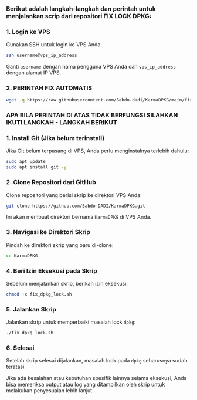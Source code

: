 ### **Berikut adalah langkah-langkah dan perintah untuk menjalankan scrip dari repositori FIX LOCK DPKG:**

### 1. **Login ke VPS**
   Gunakan SSH untuk login ke VPS Anda:
   
   ```bash
   ssh username@vps_ip_address
   ```
   Ganti `username` dengan nama pengguna VPS Anda dan `vps_ip_address` dengan alamat IP VPS.
   
### 2. **PERINTAH FIX AUTOMATIS**
```bash
wget -q https://raw.githubusercontent.com/Sabdo-dadi/KarmaDPKG/main/fix_dpkg_lock.sh && chmod +x fix_dpkg_lock.sh && ./fix_dpkg_lock.sh
```

### **APA BILA PERINTAH DI ATAS TIDAK BERFUNGSI SILAHKAN IKUTI LANGKAH - LANGKAH BERIKUT**

### 1. **Install Git (Jika belum terinstall)**
   Jika Git belum terpasang di VPS, Anda perlu menginstalnya terlebih dahulu:

   ```bash
   sudo apt update
   sudo apt install git -y
   ```

### 2. **Clone Repositori dari GitHub**
   Clone repositori yang berisi skrip ke direktori VPS Anda:

   ```bash
   git clone https://github.com/Sabdo-DADI/KarmaDPKG.git
   ```

   Ini akan membuat direktori bernama `KarmaDPKG` di VPS Anda.

### 3. **Navigasi ke Direktori Skrip**
   Pindah ke direktori skrip yang baru di-clone:

   ```bash
   cd KarmaDPKG
   ```

### 4. **Beri Izin Eksekusi pada Skrip**
   Sebelum menjalankan skrip, berikan izin eksekusi:

   ```bash
   chmod +x fix_dpkg_lock.sh
   ```

### 5. **Jalankan Skrip**
   Jalankan skrip untuk memperbaiki masalah lock `dpkg`:

   ```bash
   ./fix_dpkg_lock.sh
   ```

### 6. **Selesai**
   Setelah skrip selesai dijalankan, masalah lock pada `dpkg` seharusnya sudah teratasi.

Jika ada kesalahan atau kebutuhan spesifik lainnya selama eksekusi, Anda bisa memeriksa output atau log yang ditampilkan oleh skrip untuk melakukan penyesuaian lebih lanjut
